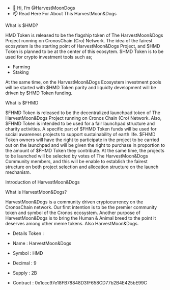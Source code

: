 - 👋 Hi, I’m @HarvestMoonDogs
- 📫 Read Here For About This HarvestMoon&Dogs

What is $HMD?

HMD Token is released to be the flagship token of The HarvestMoon&Dogs Project running on CronosChain (Cro) Network. The idea of the fairest ecosystem is the starting point of HarvestMoon&Dogs Project, and $HMD Token is planned to be at the center of this ecosytem. $HMD Token is to be used for crypto investment tools such as;
- Farming
- Staking

At the same time, on the HarvestMoon&Dogs Ecosystem investment pools will be started with $HMD Token parity and liquidty development will be driven by $HMD Token funding.

What is $FHMD

$FHMD Token is released to be the decentralized launchpad token of The HarvestMoon&Dogs Project running on Cronos Chain (Cro) Network. Also, $FHMD Token is intended to be used for a fair launchpad structure and charity activities. A specific part of $FHMD Token funds will be used for social awareness projects to support sustainability of earth life.
$FHMD Token owners will have the right to participate in the project to be carried out on the launchpad and will be given the right to purchase in proportion to the amount of $FHMD Token they contribute. At the same time, the projects to be launched will be selected by votes of The HarvestMoon&Dogs Community members, and this will be enable to establish the fairest structure on both project selection and allocation structure on the launch mechanism.

Introduction of HarvestMoon&Dogs

What is HarvestMoon&Dogs?

HarvestMoon&Dogs is a community driven cryptocurrency on the CronosChain network. Our first intention is to be the premier community token and symbol of the Cronos ecosystem. Another purpose of HarvestMoon&Dogs is to bring the Human & Animal breed to the point it deserves among other meme tokens. Also HarvestMoon&Dogs.

- Details Token :

- Name : HarvestMoon&Dogs 
- Symbol : HMD
- Decimal : 9 
- Supply : 2B

- Contract : 0x1ccc97e18FB78848D3fF658CD77b2B4E425bE99C
